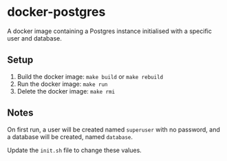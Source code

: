 # docker-postgres

A docker image containing a Postgres instance initialised with a specific user and database.

## Setup

1. Build the docker image: `make build` or `make rebuild`
2. Run the docker image: `make run`
3. Delete the docker image: `make rmi`

## Notes

On first run, a user will be created named `superuser` with no password, and a database will be created, named `database`.

Update the `init.sh` file to change these values.
